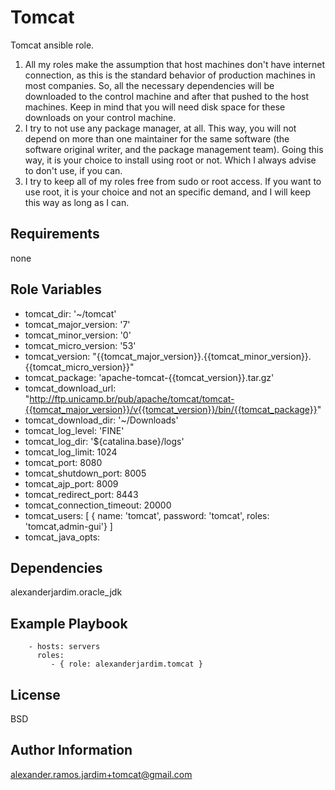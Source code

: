 Tomcat
========

Tomcat ansible role.

1. All my roles make the assumption that host machines don't have internet connection, as this is the standard behavior of production machines in most companies. So, all the necessary dependencies will be downloaded to the control machine and after that pushed to the host machines. Keep in mind that you will need disk space for these downloads on your control machine.
1. I try to not use any package manager, at all. This way, you will not depend on more than one maintainer for the same software (the software original writer, and the package management team). Going this way, it is your choice to install using root or not. Which I always advise to don't use, if you can.
1. I try to keep all of my roles free from sudo or root access. If you want to use root, it is your choice and not an specific demand, and I will keep this way as long as I can.


Requirements
------------

none

Role Variables
--------------

- tomcat_dir: '~/tomcat'
- tomcat_major_version: '7'
- tomcat_minor_version: '0'
- tomcat_micro_version: '53'
- tomcat_version: "{{tomcat_major_version}}.{{tomcat_minor_version}}.{{tomcat_micro_version}}"
- tomcat_package: 'apache-tomcat-{{tomcat_version}}.tar.gz'
- tomcat_download_url: "http://ftp.unicamp.br/pub/apache/tomcat/tomcat-{{tomcat_major_version}}/v{{tomcat_version}}/bin/{{tomcat_package}}"
- tomcat_download_dir: '~/Downloads'
- tomcat_log_level: 'FINE'
- tomcat_log_dir: '${catalina.base}/logs'
- tomcat_log_limit: 1024
- tomcat_port: 8080
- tomcat_shutdown_port: 8005
- tomcat_ajp_port: 8009
- tomcat_redirect_port: 8443
- tomcat_connection_timeout: 20000
- tomcat_users: [
  { name: 'tomcat', password: 'tomcat', roles: 'tomcat,admin-gui'}
]
- tomcat_java_opts: 

Dependencies
------------

alexanderjardim.oracle_jdk

Example Playbook
-------------------------

```
    - hosts: servers
      roles:
         - { role: alexanderjardim.tomcat }
```

License
-------

BSD

Author Information
------------------

alexander.ramos.jardim+tomcat@gmail.com
